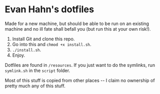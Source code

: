 Evan Hahn's dotfiles
====================

Made for a new machine, but should be able to be run on an existing machine and no ill fate shall befall you (but run this at your own risk!).

1. Install Git and clone this repo.
2. Go into this and `chmod +x install.sh`.
3. `./install.sh`.
4. Enjoy.

Dotfiles are found in `/resources`. If you just want to do the symlinks, run `symlink.sh` in the `script` folder.

Most of this stuff is copied from other places -- I claim no ownership of pretty much any of this stuff.
